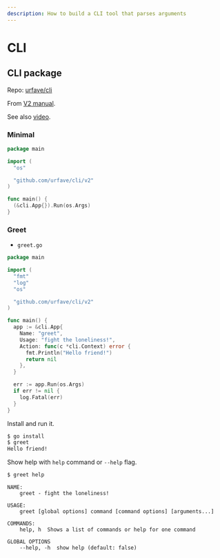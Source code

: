 ```yaml
---
description: How to build a CLI tool that parses arguments
---
```

# CLI


## CLI package

Repo: [urfave/cli](https://github.com/urfave/cli)

From [V2 manual](https://github.com/urfave/cli/blob/master/docs/v2/manual.md#getting-started).

See also [video](https://youtu.be/i2p0Snwk4gc).

### Minimal

```go
package main

import (
  "os"

  "github.com/urfave/cli/v2"
)

func main() {
  (&cli.App{}).Run(os.Args)
}
```

### Greet

- `greet.go`
```go
package main

import (
  "fmt"
  "log"
  "os"

  "github.com/urfave/cli/v2"
)

func main() {
  app := &cli.App{
    Name: "greet",
    Usage: "fight the loneliness!",
    Action: func(c *cli.Context) error {
      fmt.Println("Hello friend!")
      return nil
    },
  }

  err := app.Run(os.Args)
  if err != nil {
    log.Fatal(err)
  }
}
```

Install and run it.

```sh
$ go install
$ greet
Hello friend!
```

Show help with `help` command or `--help` flag.

```sh
$ greet help
```
```
NAME:
    greet - fight the loneliness!

USAGE:
    greet [global options] command [command options] [arguments...]

COMMANDS:
    help, h  Shows a list of commands or help for one command

GLOBAL OPTIONS
    --help, -h  show help (default: false)
```
